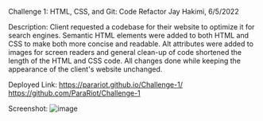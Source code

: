 Challenge 1: HTML, CSS, and Git: Code Refactor
Jay Hakimi, 6/5/2022

Description:
Client requested a codebase for their website to optimize it for search engines. Semantic HTML elements were added to both HTML and CSS
to make both more concise and readable. Alt attributes were added to images for screen readers and general clean-up of code shortened
the length of the HTML and CSS code. All changes done while keeping the appearance of the client's website unchanged.

Deployed Link:
https://parariot.github.io/Challenge-1/
https://github.com/ParaRiot/Challenge-1

Screenshot:
![image](https://user-images.githubusercontent.com/103959907/172267608-2154c37c-02c2-4554-8c3c-7cc6a8400f29.png)

